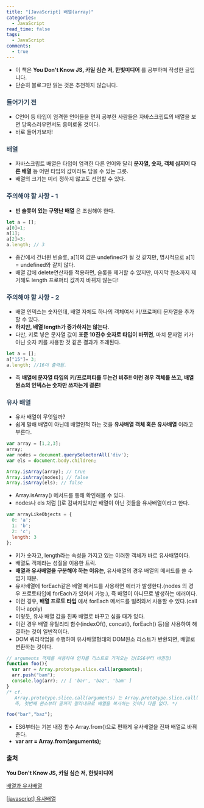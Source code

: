 ```yaml
---
title: "[JavaScript] 배열(array)"
categories:
  - JavaScript
read_time: false
tags:
  - JavaScript
comments:
  - true
---
```


* 이 책은 __You Don't Know JS, 카일 심슨 저, 한빛미디어__ 를 공부하며 작성한 글입니다.
* 단순히 블로그만 읽는 것은 추천하지 않습니다.

### <span style="color:#34495e">들어가기 전</span>
* C언어 등 타입이 엄격한 언어들을 먼저 공부한 사람들은 자바스크립트의 배열을 보면 당혹스러우면서도 흥미로울 것이다.
* 바로 들어가보자!

### <span style="color:#34495e">배열</span>
* 자바스크립트 배열은 타입이 엄격한 다른 언어와 달리 __문자열, 숫자, 객체 심지어 다른 배열__ 등 어떤 타입의 값이라도 담을 수 있는 그릇.
* 배열의 크기는 미리 정하지 않고도 선언할 수 있다.

### <span style="color:#34495e">주의해야 할 사항 - 1</span>

* __빈 슬롯이 있는 구멍난 배열__ 은 조심해야 한다.

```javascript
let a = [];
a[0]=1;
a[1];
a[2]=3;
a.length; // 3
```

* 중간에서 건너뛴 빈슬롯, a[1]의 값은 undefined가 될 것 같지만, 명시적으로 a[1] = undefined와 같지 않다.
* 배열 값에 delete연산자를 적용하면, 슬롯을 제거할 수 있지만, 마지막 원소까지 제거해도 length 프로퍼티 값까지 바뀌지 않는다!

### <span style="color:#34495e">주의해야 할 사항 - 2</span>
* 배열 인덱스는 숫자인데, 배열 자체도 하나의 객체여서 키/프로퍼티 문자열을 추가할 수 있다.
* __하지만, 배열 length가 증가하지는 않는다.__
* 다만, 키로 넣은 문자열 값이 __표준 10진수 숫자로 타입이 바뀌면__, 마치 문자열 키가 아닌 숫자 키를 사용한 것 같은 결과가 초래된다.

```javascript
let a = [];
a["15"]= 3;
a.length; //16이 출력됨.
```

* 즉 __배열에 문자열 타입의 키/프로퍼티를 두는건 비추!! 이런 경우 객체를 쓰고, 배열 원소의 인덱스는 숫자만 쓰자는게 결론!__

### <span style="color:#34495e">유사 배열</span>
* 유사 배열이 무엇일까?
* 쉽게 말해 배열이 아닌데 배열인척 하는 것을 __유사배열 객체 혹은 유사배열__ 이라고 부른다.

```javascript
var array = [1,2,3];
array;
var nodes = document.querySelectorAll('div');
var els = document.body.children;

Array.isArray(array); // true
Array.isArray(nodes); // false
Array.isArray(els); // false
```

* Array.isArray() 메서드를 통해 확인해볼 수 있다.
* nodes나 els 처럼 []로 감싸져있지만 배열이 아닌 것들을 유사배열이라고 한다.

```javascript
var arrayLikeObjects = {
  0: 'a';
  1: 'b';
  2: 'c';
  length: 3
};
```

* 키가 숫자고, length라는 속성을 가지고 있는 이러한 객체가 바로 유사배열이다.
* 배열도 객체라는 성질을 이용한 트릭.
* __배열과 유사배열을 구분해야 하는 이유는__, 유사배열의 경우 배열의 메서드를 쓸 수 없기 때문.
* 유사배열에 forEach같은 배열 메서드를 사용하면 에러가 발생한다.(nodes 의 경우 프로토타입에 forEach가 있어서 가능.), 즉 배열이 아니므로 발생하는 에러이다.
* 이런 경우, __배열 프로토 타입__ 에서 forEach 메서드를 빌려와서 사용할 수 있다.(call이나 apply)
* 이렇듯, 유사 배열 값을 진짜 배열로 바꾸고 싶을 때가 있다.
* 이런 경우 배열 유틸리티 함수(indexOf(), concat(), forEach() 등)을 사용하여 해결하는 것이 일반적이다.
* DOM 쿼리작업을 수행하여 유사배열형태의 DOM원소 리스트가 반환되면, 배열로 변환하는 것이다.

```javascript
// arguments 객체를 사용하여 인자를 리스트로 가져오는 것(ES6부터 비권장)
function foo(){
  var arr = Array.prototype.slice.call(arguments);
  arr.push("bam");
  console.log(arr); // [ 'bar', 'baz', 'bam' ]
}
/* cf. 
   Array.prototype.slice.call(arguments) 는 Array.prototype.slice.call(arguments, 0)과 같다.
   즉, 첫번째 원소부터 끝까지 잘라내므로 배열을 복사하는 것이나 다름 없다. */

foo("bar","baz"); 
```

* ES6부터는 기본 내장 함수 Array.from()으로 편하게 유사배열을 진짜 배열로 바꿔준다.
* __var arr = Array.from(arguments);__

### 출처

__You Don't Know JS, 카일 심슨 저, 한빛미디어__

[배열과 유사배열](https://www.zerocho.com/category/JavaScript/post/5af6f9e707d77a001bb579d2)

[[javascript] 유사배열](https://sub0709.tistory.com/13)